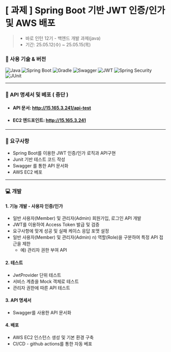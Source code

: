 # [ 과제 ]  Spring Boot 기반 JWT 인증/인가 및 AWS 배포

> - 바로 인턴 12기 -  백엔드 개발 과제(java)<br>
> - 기간: 25.05.12(수)  ~ 25.05.15(목)

### 🔧 사용 기술 & 버전

![Java](https://img.shields.io/badge/Java-17-blue?logo=openjdk)
![Spring Boot](https://img.shields.io/badge/Spring%20Boot-3.2.5-brightgreen?logo=springboot)
![Gradle](https://img.shields.io/badge/Gradle-8.7-blue?logo=gradle)
![Swagger](https://img.shields.io/badge/Swagger-2.2.0-yellow?logo=swagger)
![JWT](https://img.shields.io/badge/JWT-0.11.5-orange)
![Spring Security](https://img.shields.io/badge/Spring%20Security-6.2.2-green?logo=springsecurity)
![JUnit](https://img.shields.io/badge/JUnit-5-red?logo=junit5)

---


### 📑 API 명세서 및 베포 ( 중단 ) 

- #### API 문서: http://15.165.3.241/api-test

- #### EC2 엔드포인트:  http://15.165.3.241

---

### 📌 요구사항

- Spring Boot를 이용한 JWT 인증/인가 로직과 API구현
- Junit 기반 테스트 코드 작성
- Swagger 를 통한 API 문서화
-  AWS EC2 베포

---


### 💻 개발

#### 1. 기능 개발 - 사용자 인증/인가

- 일반 사용자(Member) 및 관리자(Admin) 회원가입, 로그인 API 개발
- JWT를 이용하여 Access Token 발급 및 검증
-  요구사항에 맞게 성공 및 실패 케이스 응답 포맷 설정
- 일반 사용자(Member) 및 관리자(Admin) n) 역할(Role)을 구분하여 특정 API 접근을 제한
    - 예) 관리자 권한 부여 API

#### 2. 테스트
- JwtProvider 단위 테스트
- 서비스 계층을 Mock 객체로 테스트
- 관리자 권한에 따른 API 테스트

#### 3. API 명세서
- Swagger를 사용한 API 문서화

#### 4. 배포
-  AWS EC2 인스턴스 생성 및 기본 환경 구축
-  CI/CD - github actions를 통한 자동 베포 


<br/>
